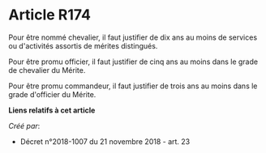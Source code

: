 # Article R174

Pour être nommé chevalier, il faut justifier de dix ans au moins de services ou d'activités assortis de mérites distingués.

Pour être promu officier, il faut justifier de cinq ans au moins dans le grade de chevalier du Mérite.

Pour être promu commandeur, il faut justifier de trois ans au moins dans le grade d'officier du Mérite.

**Liens relatifs à cet article**

_Créé par_:

  - Décret n°2018-1007 du 21 novembre 2018 - art. 23
